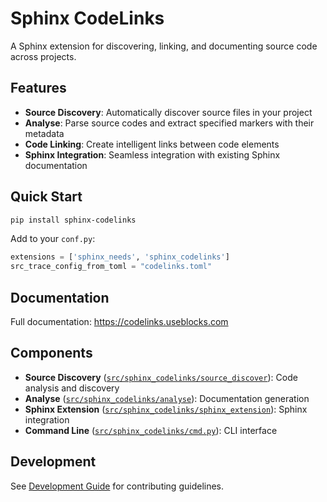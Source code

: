 # Sphinx CodeLinks

A Sphinx extension for discovering, linking, and documenting source code across projects.

## Features

- **Source Discovery**: Automatically discover source files in your project
- **Analyse**: Parse source codes and extract specified markers with their metadata
- **Code Linking**: Create intelligent links between code elements
- **Sphinx Integration**: Seamless integration with existing Sphinx documentation

## Quick Start

```bash
pip install sphinx-codelinks
```

Add to your `conf.py`:

```python
extensions = ['sphinx_needs', 'sphinx_codelinks']
src_trace_config_from_toml = "codelinks.toml"
```

## Documentation

Full documentation: https://codelinks.useblocks.com

## Components

- **Source Discovery** ([`src/sphinx_codelinks/source_discover`](src/sphinx_codelinks/source_discover)): Code analysis and discovery
- **Analyse** ([`src/sphinx_codelinks/analyse`](src/sphinx_codelinks/analyse)): Documentation generation
- **Sphinx Extension** ([`src/sphinx_codelinks/sphinx_extension`](src/sphinx_codelinks/sphinx_extension)): Sphinx integration
- **Command Line** ([`src/sphinx_codelinks/cmd.py`](src/sphinx_codelinks/cmd.py)): CLI interface

## Development

See [Development Guide](docs/source/development/) for contributing guidelines.
